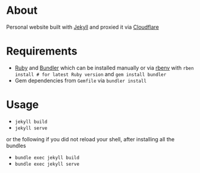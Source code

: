# About
Personal website built with [Jekyll](https://jekyllrb.com/) and proxied it via [Cloudflare](https://www.cloudflare.com/)

# Requirements
* [Ruby](https://www.ruby-lang.org/en/) and [Bundler](https://bundler.io/) which can be installed manually or via [rbenv](https://github.com/rbenv/rbenv#using-package-managers) with `rben install # for latest Ruby version` and `gem install bundler`
* Gem dependencies from `Gemfile` via `bundler install`

# Usage
 - `jekyll build`
 - `jekyll serve`

or the following if you did not reload your shell, after installing all the bundles

 - `bundle exec jekyll build`
 - `bundle exec jekyll serve`
